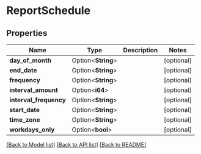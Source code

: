 # ReportSchedule

## Properties

Name | Type | Description | Notes
------------ | ------------- | ------------- | -------------
**day_of_month** | Option<**String**> |  | [optional]
**end_date** | Option<**String**> |  | [optional]
**frequency** | Option<**String**> |  | [optional]
**interval_amount** | Option<**i64**> |  | [optional]
**interval_frequency** | Option<**String**> |  | [optional]
**start_date** | Option<**String**> |  | [optional]
**time_zone** | Option<**String**> |  | [optional]
**workdays_only** | Option<**bool**> |  | [optional]

[[Back to Model list]](../README.md#documentation-for-models) [[Back to API list]](../README.md#documentation-for-api-endpoints) [[Back to README]](../README.md)


